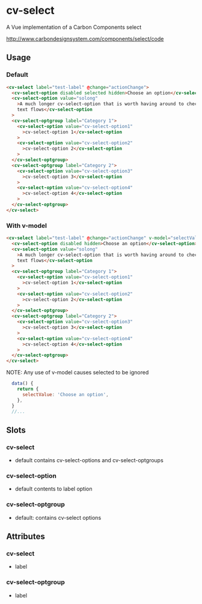 # cv-select

A Vue implementation of a Carbon Components select

http://www.carbondesignsystem.com/components/select/code

## Usage

### Default

```html
<cv-select label="test-label" @change="actionChange">
  <cv-select-option disabled selected hidden>Choose an option</cv-select-option>
  <cv-select-option value="solong"
    >A much longer cv-select-option that is worth having around to check how
    text flows</cv-select-option
  >
  <cv-select-optgroup label="Category 1">
    <cv-select-option value="cv-select-option1"
      >cv-select-option 1</cv-select-option
    >
    <cv-select-option value="cv-select-option2"
      >cv-select-option 2</cv-select-option
    >
  </cv-select-optgroup>
  <cv-select-optgroup label="Category 2">
    <cv-select-option value="cv-select-option3"
      >cv-select-option 3</cv-select-option
    >
    <cv-select-option value="cv-select-option4"
      >cv-select-option 4</cv-select-option
    >
  </cv-select-optgroup>
</cv-select>
```

### With v-model

```html
<cv-select label="test-label" @change="actionChange" v-model="selectValue">
  <cv-select-option disabled hidden>Choose an option</cv-select-option>
  <cv-select-option value="solong"
    >A much longer cv-select-option that is worth having around to check how
    text flows</cv-select-option
  >
  <cv-select-optgroup label="Category 1">
    <cv-select-option value="cv-select-option1"
      >cv-select-option 1</cv-select-option
    >
    <cv-select-option value="cv-select-option2"
      >cv-select-option 2</cv-select-option
    >
  </cv-select-optgroup>
  <cv-select-optgroup label="Category 2">
    <cv-select-option value="cv-select-option3"
      >cv-select-option 3</cv-select-option
    >
    <cv-select-option value="cv-select-option4"
      >cv-select-option 4</cv-select-option
    >
  </cv-select-optgroup>
</cv-select>
```

NOTE: Any use of v-model causes selected to be ignored

```javascript
  data() {
    return {
      selectValue: 'Choose an option',
    },
  }
  //...
```

## Slots

### cv-select

- default contains cv-select-options and cv-select-optgroups

### cv-select-option

- default contents to label option

### cv-select-optgroup

- default: contains cv-select options

## Attributes

### cv-select

- label

### cv-select-optgroup

- label
